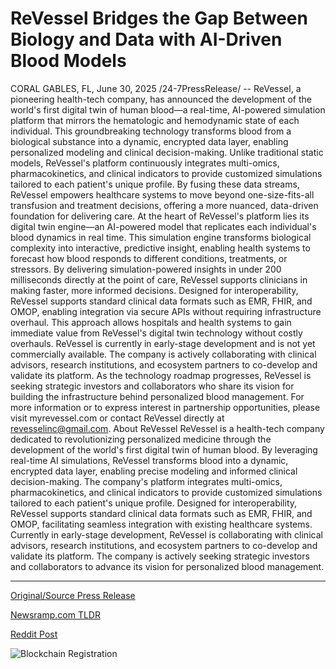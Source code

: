 # ReVessel Bridges the Gap Between Biology and Data with AI-Driven Blood Models

CORAL GABLES, FL, June 30, 2025 /24-7PressRelease/ -- ReVessel, a pioneering health-tech company, has announced the development of the world's first digital twin of human blood—a real-time, AI-powered simulation platform that mirrors the hematologic and hemodynamic state of each individual. This groundbreaking technology transforms blood from a biological substance into a dynamic, encrypted data layer, enabling personalized modeling and clinical decision-making.  Unlike traditional static models, ReVessel's platform continuously integrates multi-omics, pharmacokinetics, and clinical indicators to provide customized simulations tailored to each patient's unique profile. By fusing these data streams, ReVessel empowers healthcare systems to move beyond one-size-fits-all transfusion and treatment decisions, offering a more nuanced, data-driven foundation for delivering care.  At the heart of ReVessel's platform lies its digital twin engine—an AI-powered model that replicates each individual's blood dynamics in real time. This simulation engine transforms biological complexity into interactive, predictive insight, enabling health systems to forecast how blood responds to different conditions, treatments, or stressors. By delivering simulation-powered insights in under 200 milliseconds directly at the point of care, ReVessel supports clinicians in making faster, more informed decisions.  Designed for interoperability, ReVessel supports standard clinical data formats such as EMR, FHIR, and OMOP, enabling integration via secure APIs without requiring infrastructure overhaul. This approach allows hospitals and health systems to gain immediate value from ReVessel's digital twin technology without costly overhauls.  ReVessel is currently in early-stage development and is not yet commercially available. The company is actively collaborating with clinical advisors, research institutions, and ecosystem partners to co-develop and validate its platform. As the technology roadmap progresses, ReVessel is seeking strategic investors and collaborators who share its vision for building the infrastructure behind personalized blood management.  For more information or to express interest in partnership opportunities, please visit myrevessel.com or contact ReVessel directly at revesselinc@gmail.com.  About ReVessel  ReVessel is a health-tech company dedicated to revolutionizing personalized medicine through the development of the world's first digital twin of human blood. By leveraging real-time AI simulations, ReVessel transforms blood into a dynamic, encrypted data layer, enabling precise modeling and informed clinical decision-making. The company's platform integrates multi-omics, pharmacokinetics, and clinical indicators to provide customized simulations tailored to each patient's unique profile. Designed for interoperability, ReVessel supports standard clinical data formats such as EMR, FHIR, and OMOP, facilitating seamless integration with existing healthcare systems. Currently in early-stage development, ReVessel is collaborating with clinical advisors, research institutions, and ecosystem partners to co-develop and validate its platform. The company is actively seeking strategic investors and collaborators to advance its vision for personalized blood management. 

---

[Original/Source Press Release](https://www.24-7pressrelease.com/press-release/524404/revessel-bridges-the-gap-between-biology-and-data-with-ai-driven-blood-models)
                    

[Newsramp.com TLDR](https://newsramp.com/curated-news/revessel-pioneers-digital-twin-of-human-blood-for-personalized-medicine/6cc103601c48eedd609529f69cad4d97) 

 



[Reddit Post](https://www.reddit.com/r/technology_press/comments/1lo18sy/revessel_pioneers_digital_twin_of_human_blood_for/) 



![Blockchain Registration](https://cdn.newsramp.app/24-7PressRelease/qrcode/256/30/pintiBLc.webp)